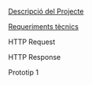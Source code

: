 [Descripció del Projecte](descripcio.md)

[Requeriments tècnics](Requeriments.md)

HTTP Request

HTTP Response

Prototip 1
